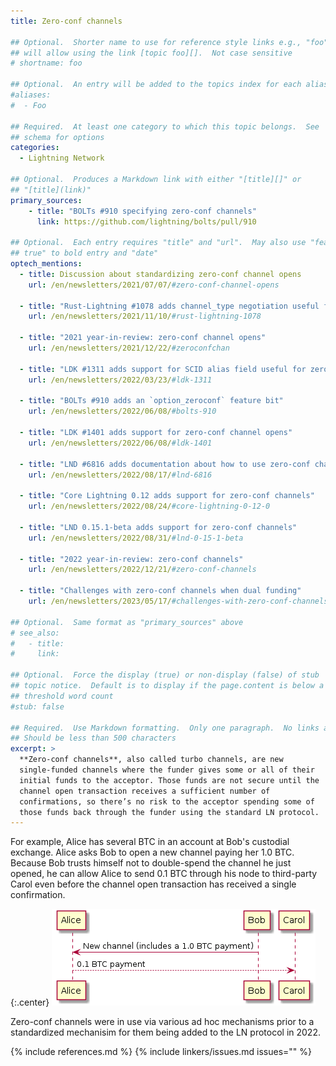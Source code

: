 ```yaml
---
title: Zero-conf channels

## Optional.  Shorter name to use for reference style links e.g., "foo"
## will allow using the link [topic foo][].  Not case sensitive
# shortname: foo

## Optional.  An entry will be added to the topics index for each alias
#aliases:
#  - Foo

## Required.  At least one category to which this topic belongs.  See
## schema for options
categories:
  - Lightning Network

## Optional.  Produces a Markdown link with either "[title][]" or
## "[title](link)"
primary_sources:
    - title: "BOLTs #910 specifying zero-conf channels"
      link: https://github.com/lightning/bolts/pull/910

## Optional.  Each entry requires "title" and "url".  May also use "feature:
## true" to bold entry and "date"
optech_mentions:
  - title: Discussion about standardizing zero-conf channel opens
    url: /en/newsletters/2021/07/07/#zero-conf-channel-opens

  - title: "Rust-Lightning #1078 adds channel_type negotiation useful for zero-conf channels"
    url: /en/newsletters/2021/11/10/#rust-lightning-1078

  - title: "2021 year-in-review: zero-conf channel opens"
    url: /en/newsletters/2021/12/22/#zeroconfchan

  - title: "LDK #1311 adds support for SCID alias field useful for zero-conf channels"
    url: /en/newsletters/2022/03/23/#ldk-1311

  - title: "BOLTs #910 adds an `option_zeroconf` feature bit"
    url: /en/newsletters/2022/06/08/#bolts-910

  - title: "LDK #1401 adds support for zero-conf channel opens"
    url: /en/newsletters/2022/06/08/#ldk-1401

  - title: "LND #6816 adds documentation about how to use zero-conf channels"
    url: /en/newsletters/2022/08/17/#lnd-6816

  - title: "Core Lightning 0.12 adds support for zero-conf channels"
    url: /en/newsletters/2022/08/24/#core-lightning-0-12-0

  - title: "LND 0.15.1-beta adds support for zero-conf channels"
    url: /en/newsletters/2022/08/31/#lnd-0-15-1-beta

  - title: "2022 year-in-review: zero-conf channels"
    url: /en/newsletters/2022/12/21/#zero-conf-channels

  - title: "Challenges with zero-conf channels when dual funding"
    url: /en/newsletters/2023/05/17/#challenges-with-zero-conf-channels-when-dual-funding

## Optional.  Same format as "primary_sources" above
# see_also:
#   - title:
#     link:

## Optional.  Force the display (true) or non-display (false) of stub
## topic notice.  Default is to display if the page.content is below a
## threshold word count
#stub: false

## Required.  Use Markdown formatting.  Only one paragraph.  No links allowed.
## Should be less than 500 characters
excerpt: >
  **Zero-conf channels**, also called turbo channels, are new
  single-funded channels where the funder gives some or all of their
  initial funds to the acceptor. Those funds are not secure until the
  channel open transaction receives a sufficient number of
  confirmations, so there’s no risk to the acceptor spending some of
  those funds back through the funder using the standard LN protocol.
---
```

For example, Alice has several BTC in an account at Bob's custodial
exchange.  Alice asks Bob to open a new channel paying her 1.0 BTC.
Because Bob trusts himself not to double-spend the channel he just
opened, he can allow Alice to send 0.1 BTC through his node to
third-party Carol even before the channel open transaction has received
a single confirmation.

{:.center}
![Zero-conf channel illustration](/img/posts/2021-07-zeroconf-channels.png)

Zero-conf channels were in use via various ad hoc mechanisms prior to a
standardized mechanisim for them being added to the LN protocol in 2022.

{% include references.md %}
{% include linkers/issues.md issues="" %}
